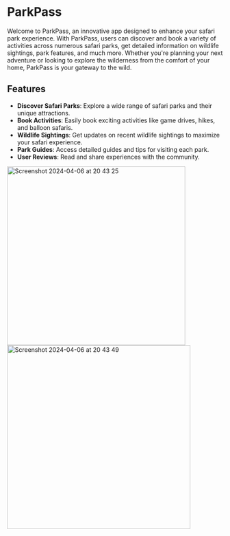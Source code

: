 # ParkPass

Welcome to ParkPass, an innovative app designed to enhance your safari park experience. With ParkPass, users can discover and book a variety of activities across numerous safari parks, get detailed information on wildlife sightings, park features, and much more. Whether you're planning your next adventure or looking to explore the wilderness from the comfort of your home, ParkPass is your gateway to the wild.

## Features

- **Discover Safari Parks**: Explore a wide range of safari parks and their unique attractions.
- **Book Activities**: Easily book exciting activities like game drives, hikes, and balloon safaris.
- **Wildlife Sightings**: Get updates on recent wildlife sightings to maximize your safari experience.
- **Park Guides**: Access detailed guides and tips for visiting each park.
- **User Reviews**: Read and share experiences with the community.
<img width="416" alt="Screenshot 2024-04-06 at 20 43 25" src="https://github.com/victorcodes63/ParkPass-/assets/114129672/681b721c-8cb2-4413-9045-cf39e1c81b26">
<img width="428" alt="Screenshot 2024-04-06 at 20 43 49" src="https://github.com/victorcodes63/ParkPass-/assets/114129672/d29f35e0-4e57-4c56-ba68-3a32edd1de23">
